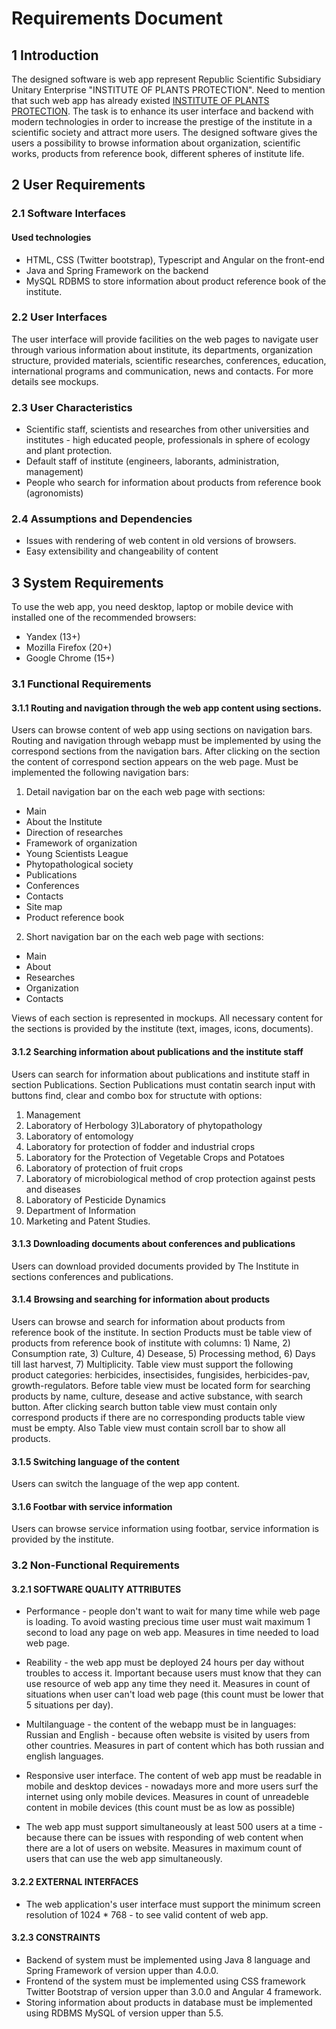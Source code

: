 # Requirements Document 
## 1 Introduction
The designed software is web app represent Republic Scientific Subsidiary Unitary Enterprise "INSTITUTE OF PLANTS PROTECTION". Need to mention that such web app has already existed [INSTITUTE OF PLANTS PROTECTION](http://izr.by/).  The task is to enhance its user interface and backend with modern technologies in order to increase the prestige of the institute in a scientific society and attract more users. The designed software gives the users a possibility to browse information about organization, scientific works, products from reference book, different spheres of institute life.
## 2 User Requirements
### 2.1 Software Interfaces
#### Used technologies
- HTML, CSS (Twitter bootstrap), Typescript and Angular on the front-end
- Java and Spring Framework on the backend
- MySQL RDBMS to store information about product reference book of the institute.

### 2.2 User Interfaces

The user interface will provide facilities on the web pages to navigate user through various information about institute, its departments, organization structure, provided materials, scientific researches, conferences, education, international programs and communication, news and contacts. For more details see mockups.
### 2.3 User Characteristics
- Scientific staff, scientists and researches from other universities and institutes - high educated people, professionals in sphere of ecology and plant protection.
- Default staff of institute (engineers, laborants, administration, management)
- People who search for information about products from reference book (agronomists) 
### 2.4 Assumptions and Dependencies
- Issues with rendering of web content in old versions of browsers.
- Easy extensibility and changeability of content
## 3 System Requirements
To use the web app, you need desktop, laptop or mobile device with installed one of the recommended browsers:

- Yandex (13+)
- Mozilla Firefox (20+)
- Google Chrome (15+)

### 3.1 Functional Requirements
#### 3.1.1 Routing and navigation through the web app content using sections.

Users can browse content of web app using sections on navigation bars. Routing and navigation through webapp must be implemented by using the correspond sections from the navigation bars. After clicking on the section the content of correspond section appears on the web page. Must be implemented the following navigation bars:

1) Detail navigation bar on the each web page with sections:

- Main
- About the Institute
- Direction of researches
- Framework of organization
- Young Scientists League
- Phytopathological society
- Publications
- Conferences
- Contacts
- Site map
- Product reference book

2) Short navigation bar on the each web page with sections:

- Main
- About
- Researches
- Organization
- Contacts

Views of each section is represented in mockups.
All necessary content for the sections is provided by the institute (text, images, icons, documents).

#### 3.1.2 Searching information about publications and the institute staff
Users can search for information about publications and institute staff in section Publications. Section Publications must contatin search input with buttons find, clear and combo box for structute with options:
  1) Management
  2) Laboratory of Herbology
  3)Laboratory of phytopathology
  4) Laboratory of entomology
  5) Laboratory for protection of fodder and industrial crops
  6) Laboratory for the Protection of Vegetable Crops and Potatoes
  7) Laboratory of protection of fruit crops
  8) Laboratory of microbiological method of crop protection against pests and diseases
  9) Laboratory of Pesticide Dynamics
  10) Department of Information
  11) Marketing and Patent Studies.

#### 3.1.3 Downloading documents about conferences and publications
Users can download provided documents provided by The Institute in sections conferences and publications.

#### 3.1.4 Browsing and searching for information about products 
Users can browse and search for information about products from reference book of the institute. In section Products must be table view of products from reference book of institute with columns: 1) Name, 2) Consumption rate, 3) Culture, 4) Desease, 5) Processing method, 6) Days till last harvest, 7) Multiplicity. Table view must support the following product categories: herbicides, insectisides, fungisides, herbicides-pav, growth-regulators. Before table view must be located form for searching products by name, culture, desease and active substance, with search button. After clicking search button table view must contain only correspond products if there are no corresponding products table view must be empty. Also Table view must contain scroll bar to show all products.

#### 3.1.5 Switching language of the content
Users can switch the language of the wep app content.

#### 3.1.6 Footbar with service information
Users can browse service information using footbar, service information is provided by the institute.

### 3.2 Non-Functional Requirements

#### 3.2.1 SOFTWARE QUALITY ATTRIBUTES
- Performance - people don't want to wait for many time while web page is loading. To avoid wasting precious time user must wait maximum 1 second to load any page on web app. Measures in time needed to load web page.

- Reability - the web app must be deployed 24 hours per day without troubles to access it. Important because users must know that they can use resource of web app any time they need it. Measures in count of situations when user can't load web page (this count must be lower that 5 situations per day).

- Multilanguage - the content of the webapp must be in languages: Russian and English - because often website is visited by users from other countries. Measures in part of content which has both russian and english languages.

- Responsive user interface. The content of web app must be readable in mobile and desktop devices - nowadays more and more users surf the internet using only mobile devices. Measures in count of unreadeble content in mobile devices (this count must be as low as possible)

- The web app must support simultaneously at least 500 users at a time - because there can be issues with responding of web content when there are a lot of users on website. Measures in maximum count of users that can use the web app simultaneously.

#### 3.2.2 EXTERNAL INTERFACES

- The web application's user interface must support the minimum screen resolution of 1024 * 768 - to see valid content of web app.

#### 3.2.3 CONSTRAINTS
- Backend of system must be implemented using Java 8 language and Spring Framework of version upper than 4.0.0.
- Frontend of the system must be implemented using CSS framework Twitter Bootstrap of version upper than 3.0.0 and Angular 4 framework.
- Storing information about products in database must be implemented using RDBMS MySQL of version upper than 5.5.
